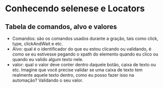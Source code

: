 # Conhecendo selenese e Locators

## Tabela de comandos, alvo e valores

- Comandos: são os comandos usados durante a gração, tais como click, type, clickAndWait e etc.
- Alvo: qual é o identificador do que eu estou clicando ou validando, é como se eu estivesse pegando o xpath do elemento quando eu clico ou quando eu valido algum texto nele.
- valor: qual o valor deve conter dentro daquele botão, caixa de texto ou etc. Imagine que você precise validar se uma caixa de texto tem realmente aquele texto dentro, como eu posso fazer isso na automação? Validando o seu valor.
